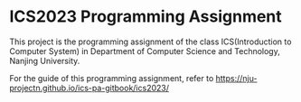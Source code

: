 # ICS2023 Programming Assignment

This project is the programming assignment of the class ICS(Introduction to Computer System) in Department of Computer Science and Technology, Nanjing University.

For the guide of this programming assignment,
refer to https://nju-projectn.github.io/ics-pa-gitbook/ics2023/